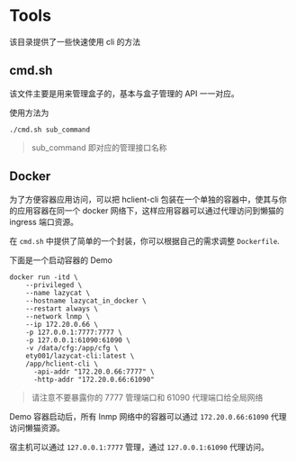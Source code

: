 # Tools

该目录提供了一些快速使用 cli 的方法

## cmd.sh

该文件主要是用来管理盒子的，基本与盒子管理的 API 一一对应。

使用方法为

```
./cmd.sh sub_command
```

> sub_command 即对应的管理接口名称

## Docker

为了方便容器应用访问，可以把 hclient-cli 包装在一个单独的容器中，使其与你的应用容器在同一个 docker 网络下，这样应用容器可以通过代理访问到懒猫的 ingress 端口资源。

在 `cmd.sh` 中提供了简单的一个封装，你可以根据自己的需求调整 `Dockerfile`.

下面是一个启动容器的 Demo 

```
docker run -itd \
    --privileged \
    --name lazycat \
    --hostname lazycat_in_docker \
    --restart always \
    --network lnmp \
    --ip 172.20.0.66 \
    -p 127.0.0.1:7777:7777 \
    -p 127.0.0.1:61090:61090 \
    -v /data/cfg:/app/cfg \
    ety001/lazycat-cli:latest \
    /app/hclient-cli \
      -api-addr "172.20.0.66:7777" \
      -http-addr "172.20.0.66:61090"
```

> 请注意不要暴露你的 7777 管理端口和 61090 代理端口给全局网络

Demo 容器启动后，所有 lnmp 网络中的容器可以通过 `172.20.0.66:61090` 代理访问懒猫资源。

宿主机可以通过 `127.0.0.1:7777` 管理，通过 `127.0.0.1:61090` 代理访问。

